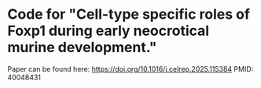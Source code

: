 # Code for "Cell-type specific roles of Foxp1 during early neocrotical murine development."
Paper can be found here:
https://doi.org/10.1016/j.celrep.2025.115384
PMID: 40048431


